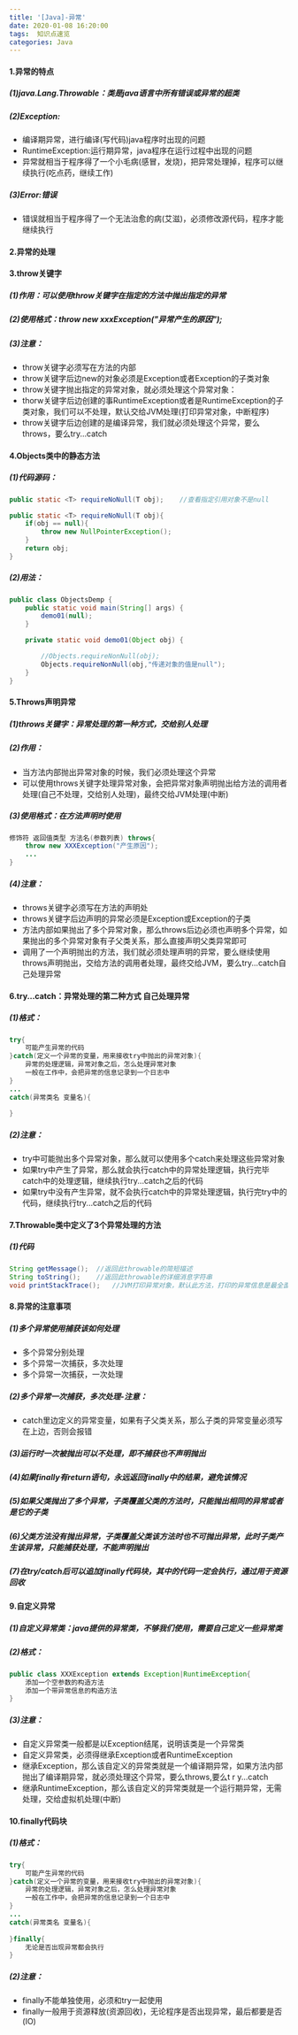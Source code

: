```yaml
---
title: '[Java]-异常'
date: 2020-01-08 16:20:00
tags:  知识点速览
categories: Java
---
```


#### 1.异常的特点
##### (1)java.Lang.Throwable：类是java语言中所有错误或异常的超类
##### (2)Exception:
* 编译期异常，进行编译(写代码)java程序时出现的问题
* RuntimeException:运行期异常，java程序在运行过程中出现的问题
* 异常就相当于程序得了一个小毛病(感冒，发烧)，把异常处理掉，程序可以继续执行(吃点药，继续工作)

##### (3)Error:错误
* 错误就相当于程序得了一个无法治愈的病(艾滋)，必须修改源代码，程序才能继续执行

#### 2.异常的处理

#### 3.throw关键字
##### (1)作用：可以使用throw关键字在指定的方法中抛出指定的异常
##### (2)使用格式：throw new xxxException("异常产生的原因");
##### (3)注意：
* throw关键字必须写在方法的内部
* throw关键字后边new的对象必须是Exception或者Exception的子类对象
* throw关键字抛出指定的异常对象，就必须处理这个异常对象：
* thorw关键字后边创建的事RuntimeException或者是RuntimeException的子类对象，我们可以不处理，默认交给JVM处理(打印异常对象，中断程序)
* throw关键字后边创建的是编译异常，我们就必须处理这个异常，要么throws，要么try...catch



#### 4.Objects类中的静态方法
##### (1)代码源码：

```java
public static <T> requireNoNull(T obj);    //查看指定引用对象不是null

public static <T> requireNoNull(T obj){
	if(obj == null){
		throw new NullPointerException();
	}
	return obj;
}
```

##### (2)用法：
```java
public class ObjectsDemp {
    public static void main(String[] args) {
        demo01(null);
    }

    private static void demo01(Object obj) {

        //Objects.requireNonNull(obj);
        Objects.requireNonNull(obj,"传递对象的值是null");
    }
}
```


#### 5.Throws声明异常

##### (1)throws关键字：异常处理的第一种方式，交给别人处理

##### (2)作用：

* 当方法内部抛出异常对象的时候，我们必须处理这个异常
* 可以使用throws关键字处理异常对象，会把异常对象声明抛出给方法的调用者处理(自己不处理，交给别人处理)，最终交给JVM处理(中断)

##### (3)使用格式：在方法声明时使用

```java
修饰符 返回值类型 方法名(参数列表) throws{
	throw new XXXException("产生原因");
	...
}
```

##### (4)注意：

* throws关键字必须写在方法的声明处
* throws关键字后边声明的异常必须是Exception或Exception的子类
* 方法内部如果抛出了多个异常对象，那么throws后边必须也声明多个异常，如果抛出的多个异常对象有子父类关系，那么直接声明父类异常即可
* 调用了一个声明抛出的方法，我们就必须处理声明的异常，要么继续使用throws声明抛出，交给方法的调用者处理，最终交给JVM，要么try...catch自己处理异常

#### 6.try...catch：异常处理的第二种方式 自己处理异常
##### (1)格式：
```java
try{
	可能产生异常的代码
}catch(定义一个异常的变量，用来接收try中抛出的异常对象){
	异常的处理逻辑，异常对象之后，怎么处理异常对象
	一般在工作中，会把异常的信息记录到一个日志中
}
...
catch(异常类名 变量名){
	
}
```

##### (2)注意：

* try中可能抛出多个异常对象，那么就可以使用多个catch来处理这些异常对象
* 如果try中产生了异常，那么就会执行catch中的异常处理逻辑，执行完毕catch中的处理逻辑，继续执行try...catch之后的代码
* 如果try中没有产生异常，就不会执行catch中的异常处理逻辑，执行完try中的代码，继续执行try...catch之后的代码

#### 7.Throwable类中定义了3个异常处理的方法
##### (1)代码
```java
String getMessage();  //返回此throwable的简短描述
String toString();    //返回此throwable的详细消息字符串
void printStackTrace();   //JVM打印异常对象，默认此方法，打印的异常信息是最全面的
```

#### 8.异常的注意事项
##### (1)多个异常使用捕获该如何处理
* 多个异常分别处理
* 多个异常一次捕获，多次处理
* 多个异常一次捕获，一次处理

##### (2)多个异常一次捕获，多次处理-注意：

* catch里边定义的异常变量，如果有子父类关系，那么子类的异常变量必须写在上边，否则会报错

##### (3)运行时一次被抛出可以不处理，即不捕获也不声明抛出

##### (4)如果finally有return语句，永远返回finally中的结果，避免该情况

##### (5)如果父类抛出了多个异常，子类覆盖父类的方法时，只能抛出相同的异常或者是它的子类

##### (6)父类方法没有抛出异常，子类覆盖父类该方法时也不可抛出异常，此时子类产生该异常，只能捕获处理，不能声明抛出

##### (7)在try/catch后可以追加finally代码块，其中的代码一定会执行，通过用于资源回收


#### 9.自定义异常

##### (1)自定义异常类：java提供的异常类，不够我们使用，需要自己定义一些异常类

##### (2)格式：
```java
public class XXXException extends Exception|RuntimeException{
	添加一个空参数的构造方法
	添加一个带异常信息的构造方法
}
```

##### (3)注意：

* 自定义异常类一般都是以Exception结尾，说明该类是一个异常类
* 自定义异常类，必须得继承Exception或者RuntimeException
* 继承Exception，那么该自定义的异常类就是一个编译期异常，如果方法内部抛出了编译期异常，就必须处理这个异常，要么throws,要么t r y...catch
* 继承RuntimeException，那么该自定义的异常类就是一个运行期异常，无需处理，交给虚拟机处理(中断)

#### 10.finally代码块
##### (1)格式：
```java
try{
	可能产生异常的代码
}catch(定义一个异常的变量，用来接收try中抛出的异常对象){
	异常的处理逻辑，异常对象之后，怎么处理异常对象
	一般在工作中，会把异常的信息记录到一个日志中
}
...
catch(异常类名 变量名){
	
}finally{
	无论是否出现异常都会执行
}
```

##### (2)注意：
* finally不能单独使用，必须和try一起使用
* finally一般用于资源释放(资源回收)，无论程序是否出现异常，最后都要是否(IO)